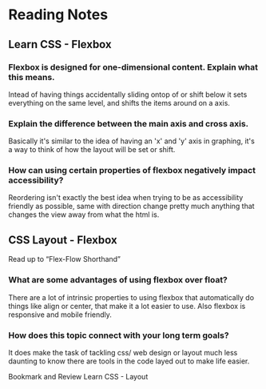 # Reading Notes

## Learn CSS - Flexbox

### Flexbox is designed for one-dimensional content. Explain what this means.

Intead of having things accidentally sliding ontop of or shift below it sets everything on the same level, and shifts the items around on a axis.

### Explain the difference between the main axis and cross axis.

Basically it's similar to the idea of having an 'x' and 'y' axis in graphing, it's a way to think of how the layout will be set or shift.

### How can using certain properties of flexbox negatively impact accessibility?

Reordering isn't exactly the best idea when trying to be as accessibility friendly as possible, same with direction change pretty much anything that changes the view away from what the html is.

## CSS Layout - Flexbox

Read up to “Flex-Flow Shorthand”

### What are some advantages of using flexbox over float?

There are a lot of intrinsic properties to using flexbox that automatically do things like align or center, that make it a lot easier to use. Also flexbox is responsive and mobile friendly.

### How does this topic connect with your long term goals?

It does make the task of tackling css/ web design or layout much less daunting to know there are tools in the code layed out to make life easier.


Bookmark and Review
Learn CSS - Layout